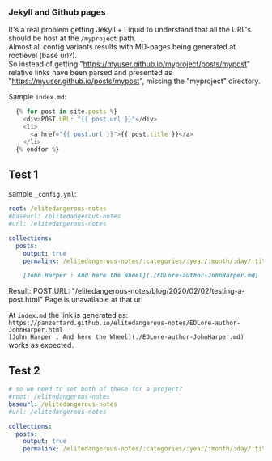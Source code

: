 ### Jekyll and Github pages
It's a real problem getting Jekyll + Liquid to understand that all the URL's should be host at the `/myproject` path.  
Almost all config variants results with MD-pages being generated at rootlevel (base url?).  
So instead of getting "https://myuser.github.io/myproject/posts/mypost" relative links have been parsed and presented as "https://myuser.github.io/posts/mypost", missing the "myproject" directory.

Sample `index.md`:  
```javascript
  {% for post in site.posts %}
    <div>POST.URL: "{{ post.url }}"</div>
    <li>
      <a href="{{ post.url }}">{{ post.title }}</a>
    </li>
  {% endfor %}
```
## Test 1
sample `_config.yml`:
```yaml
root: /elitedangerous-notes
#baseurl: /elitedangerous-notes
#url: /elitedangerous-notes

collections:
  posts:
    output: true
    permalink: /elitedangerous-notes/:categories/:year/:month/:day/:title:output_ext
```
```markdown
    [John Harper : And here the Wheel](./EDLore-author-JohnHarper.md)
```
Result:
    POST.URL: "/elitedangerous-notes/blog/2020/02/02/testing-a-post.html"
    Page is unavailable at that url

At `index.md` the link is generated as:
    `https://panzertard.github.io/elitedangerous-notes/EDLore-author-JohnHarper.html`  
    `[John Harper : And here the Wheel](./EDLore-author-JohnHarper.md)` works as expected.  

## Test 2
```yaml
# so we need to set both of these for a project?
#root: /elitedangerous-notes
baseurl: /elitedangerous-notes
#url: /elitedangerous-notes

collections:
  posts:
    output: true
    permalink: /elitedangerous-notes/:categories/:year/:month/:day/:title:output_ext
```
